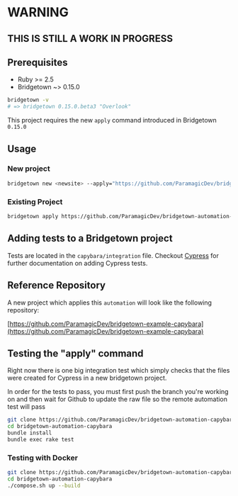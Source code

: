 # WARNING

## THIS IS STILL A WORK IN PROGRESS

## Prerequisites

- Ruby >= 2.5
- Bridgetown ~> 0.15.0

```bash
bridgetown -v
# => bridgetown 0.15.0.beta3 "Overlook"
```

This project requires the new `apply` command introduced in Bridgetown
`0.15.0`

## Usage

### New project

```bash
bridgetown new <newsite> --apply="https://github.com/ParamagicDev/bridgetown-automation-capybara"
```

### Existing Project

```bash
bridgetown apply https://github.com/ParamagicDev/bridgetown-automation-capybara
```

## Adding tests to a Bridgetown project

Tests are located in the `capybara/integration` file. Checkout [Cypress](capybara.io)
for further documentation on adding Cypress tests.

## Reference Repository

A new project which applies this `automation` will look like the following repository:

[https://github.com/ParamagicDev/bridgetown-example-capybara](https://github.com/ParamagicDev/bridgetown-example-capybara)

## Testing the "apply" command

Right now there is one big integration test which simply
checks that the files were created for Cypress in a new bridgetown project.

In order for the tests to pass, you must first push the branch you're working on and then
wait for Github to update the raw file so the remote automation test will pass

```bash
git clone https://github.com/ParamagicDev/bridgetown-automation-capybara/
cd bridgetown-automation-capybara
bundle install
bundle exec rake test
```

### Testing with Docker

```bash
git clone https://github.com/ParamagicDev/bridgetown-automation-capybara
cd bridgetown-automation-capybara
./compose.sh up --build
```
